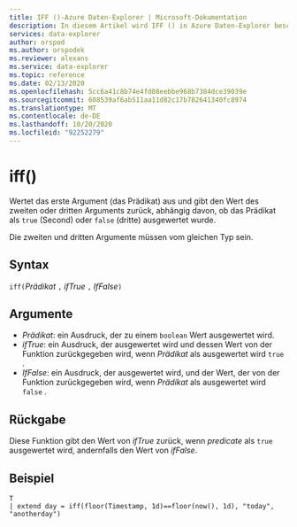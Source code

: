 ```yaml
---
title: IFF ()-Azure Daten-Explorer | Microsoft-Dokumentation
description: In diesem Artikel wird IFF () in Azure Daten-Explorer beschrieben.
services: data-explorer
author: orspod
ms.author: orspodek
ms.reviewer: alexans
ms.service: data-explorer
ms.topic: reference
ms.date: 02/13/2020
ms.openlocfilehash: 5cc6a41c8b74e4fd08eebbe968b7384dce39039e
ms.sourcegitcommit: 608539af6ab511aa11d82c17b782641340fc8974
ms.translationtype: MT
ms.contentlocale: de-DE
ms.lasthandoff: 10/20/2020
ms.locfileid: "92252279"
---
```

# <a name="iff"></a>iff()

Wertet das erste Argument (das Prädikat) aus und gibt den Wert des zweiten oder dritten Arguments zurück, abhängig davon, ob das Prädikat als `true` (Second) oder `false` (dritte) ausgewertet wurde.

Die zweiten und dritten Argumente müssen vom gleichen Typ sein.

## <a name="syntax"></a>Syntax

`iff(`*Prädikat* `,` *ifTrue* `,` *IfFalse*`)`

## <a name="arguments"></a>Argumente

* *Prädikat*: ein Ausdruck, der zu einem `boolean` Wert ausgewertet wird.
* *ifTrue*: ein Ausdruck, der ausgewertet wird und dessen Wert von der Funktion zurückgegeben wird, wenn *Prädikat* als ausgewertet wird `true` .
* *IfFalse*: ein Ausdruck, der ausgewertet wird, und der Wert, der von der Funktion zurückgegeben wird, wenn *Prädikat* als ausgewertet wird `false` .

## <a name="returns"></a>Rückgabe

Diese Funktion gibt den Wert von *ifTrue* zurück, wenn *predicate* als `true` ausgewertet wird, andernfalls den Wert von *ifFalse*.

## <a name="example"></a>Beispiel

```kusto
T 
| extend day = iff(floor(Timestamp, 1d)==floor(now(), 1d), "today", "anotherday")
```